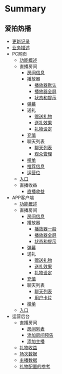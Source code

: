 # Summary

## 爱拍热播
* [更新记录](log.md)
* [业务描述](readme.md)
* PC网页
    * [功能概述](pc/overview.md)
    * 直播房间
        * [房间信息](pc/roomadmin.md)
        * 播放器
            * [播放器默认](pc/player.md)
            * [播放器全屏](pc/playerfs.md)
            * [状态和提示](pc/status.md)
        * [弹幕](pc/danmaku.md)
        * 送礼
            * [赠送礼物](pc/gift.md)
            * [送礼效果](pc/gifteffect.md)
            * [礼物设定](pc/giftdesign.md)
        * [充值](pc/charge.md)
        * 聊天列表
            * [聊天列表](pc/chatlist.md)
            * [观众管理](pc/usermanage.md)
        * [榜单](pc/ranking.md)
        * [推荐信息](pc/recommend.md)
        * [运营位](pc/operations.md)
    * [入口](pc/entrance.md)
    * 直播收益
        * [直播收益](pc/live-earning.md)
* APP客户端
	* [功能概述](app/overview.md)
	* 直播房间
		* [房间信息](app/roominfo.md)
		* 播放器
			* [播放器一般](app/player.md)
			* [播放器全屏](app/playerfullscreen.md)
			* [状态和提示](app/status.md)
		* [弹幕](app/danmaku.md)
		* 送礼
			* [赠送礼物](app/gift.md)
			* [送礼效果](app/gifteffect.md)
			* [礼物设定](app/giftdesign.md)
		* [充值](app/charge.md)
		* 聊天列表
			* [聊天列表](app/chat.md)
			* [用户卡片](app/userinfo.md)
		* [榜单](app/ranking.md)
	* [入口](app/entrance.md)
* 运营后台
    * 直播房间
        * [房间列表](console/roomlist.md)
        * [添加房间预告](console/roomnotice.md)
        * [添加主播](console/newanchor.md)
    * [礼物收益](console/earning.md)
    * [场次数据](console/livedata.md)
    * [主播数据](console/anchor.md)
    * [礼物配置的参考](console/giftsetting.md)

